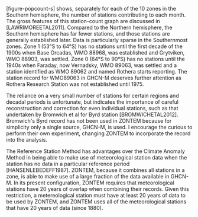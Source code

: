 [figure-popcount-s] shows, separately for each of the 10 zones in
the Southern hemisphere, the number of stations contributing to each
month. The gross features of this station-count graph are discussed in
[LAWRIMOREETAL2011]. Compared to the Northern hemisphere, the Southern
hemisphere has far fewer stations, and those stations are generally
established later. Data is particularly sparse in the Southernmost
zones. Zone 1 (53°S to 64°S) has no stations until the first decade of
the 1900s when Base Orcadas, WMO 88968, was established and Grytviken,
WMO 88903, was settled.  Zone 0 (64°S to 90°S) has no stations until
the 1940s when Faraday, now Vernadsky, WMO 89063, was settled and a
station identified as WMO 89062 and named Rothera starts reporting.
The station record for WMO89063 in GHCN-M deserves further attention as
Rothera Research Station was not established until 1975.

The reliance on a very small number of stations for certain
regions and decadal periods is unfortunate, but indicates the
importance of careful reconstruction and correction for even
individual stations, such as that undertaken by Bromwich et al
for Byrd station [BROMWICHETAL2012]. Bromwich's Byrd record has not
been used in ZONTEM because for simplicity only a single source,
GHCN-M, is used. I encourage the curious to perform their own
experiment, changing ZONTEM to incorporate the record into the
analysis.

The Reference Station Method has advantages over the Climate
Anomaly Method in being able to make use of meteorological station
data when the station has no data in a particular reference period
[HANSENLEBEDEFF1987]. ZONTEM, because it combines all stations in a
zone, is able to make use of a large fraction of the data available
in GHCN-M. In its present configuration, ZONTEM requires that
meteorological stations have 20 years of overlap when combining their
records. Given this restriction, a metereological station must have
at least 20 years of data to be used by ZONTEM, and ZONTEM uses all
of the meteorological stations that have 20 years of data (since 1880).
